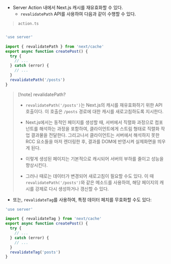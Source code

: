 
- Server Action 내에서 Next.js 캐시를 재유효화할 수 있다.
	- `revalidatePath` API를 사용하여 다음과 같이 수행할 수 있다.

> `action.ts`
```ts

'use server'
 
import { revalidatePath } from 'next/cache'
export async function createPost() {
  try {
    // ...
  } catch (error) {
    // ...
  }
  revalidatePath('/posts')
}

```

> [!note] revalidatePath?
> - `revalidatePath('/posts')`는 Next.js의 캐시를 재유효화하기 위한 API 호출이다. 이 호출은 `/posts` 경로에 대한 캐시를 새로고침하도록 지시한다.
>
>- Next.js에서는 동적인 페이지를 생성할 때, 서버에서 직렬화 과정으로 컴포넌트를 해석하는 과정을 포함하여, 클라이언트에게 스트림 형태로 직렬화 작업 결과물을 전달한다. 그리고나서 클라이언트는 서버에서 해석하지 못한 RCC 요소들을 마저 렌더링한 후, 결과를 DOM에 반영시켜 실제화면을 띄우게 된다.
>  
>- 이렇게 생성된 페이지는 기본적으로 캐시되어 서버의 부하를 줄이고 성능을 향상시킨다.
>
>- 그러나 때로는 데이터가 변경되어 새로고침이 필요할 수도 있다. 이 때 `revalidatePath('/posts')`와 같은 메소드를 사용하여, 해당 페이지의 캐시를 강제로 다시 생성하거나 갱신할 수 있다.

- 또는, `revalidateTag`를 사용하여,  특정 데이터 페치를 무효화할 수도 있다:
```ts
'use server'
 
import { revalidateTag } from 'next/cache'
export async function createPost() {
  try {
    // ...
  } catch (error) {
    // ...
  }
  revalidateTag('posts')
}
```